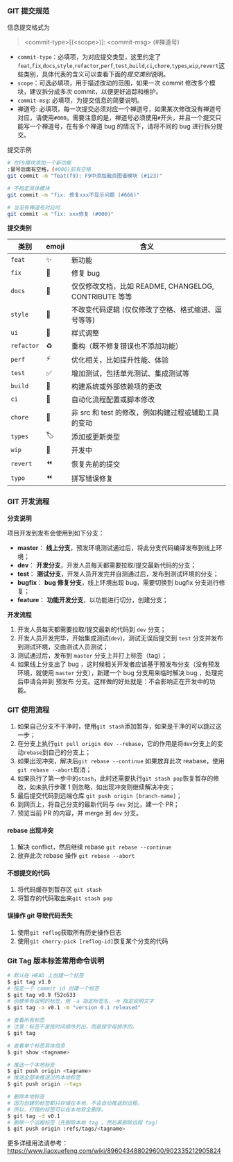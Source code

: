 ### GIT 提交规范

信息提交格式为

> \<commit-type\>[(\<scope\>)]: \<commit-msg\> (#禅道号)

- `commit-type`：必填项，为对应提交类型，这里约定了`feat`,`fix`,`docs`,`style`,`refactor`,`perf`,`test`,`build`,`ci`,`chore`,`types`,`wip`,`revert`这些类别，具体代表的含义可以查看下面的*提交类别*说明。
- `scope`：可选必填项，用于描述改动的范围，如果一次 commit 修改多个模块，建议拆分成多次 commit，以便更好追踪和维护。
- `commit-msg`: 必填项，为提交信息的简要说明。
- 禅道号: 必填项，每一次提交必须对应一个禅道号，如果某次修改没有禅道号对应，请使用`#000`。需要注意的是，禅道号必须使用`#`开头，并且一个提交只能写一个禅道号，在有多个禅道 bug 的情况下，请将不同的 bug 进行拆分提交。

提交示例

```bash
# 在F9模块添加一个新功能
:冒号后面有空格，(#000)前有空格
git commit -m "feat(f9): F9中添加融资图谱模块 (#123)"

# 不指定具体模块
git commit -m "fix: 修复xxx不显示问题 (#666)"

# 当没有禅道号对应时
git commit -m "fix: xxx修复 (#000)"
```

**提交类别**

| 类别       | emoji | 含义                                                  |
| ---------- | ----- | ----------------------------------------------------- |
| `feat`     | ✨    | 新功能                                                |
| `fix`      | 🐛    | 修复 bug                                              |
| `docs`     | 📝    | 仅仅修改文档，比如 README, CHANGELOG, CONTRIBUTE 等等 |
| `style`    | 🎨    | 不改变代码逻辑 (仅仅修改了空格、格式缩进、逗号等等)   |
| `ui`       | 💄    | 样式调整                                              |
| `refactor` | ♻️    | 重构（既不修复错误也不添加功能）                      |
| `perf`     | ⚡️   | 优化相关，比如提升性能、体验                          |
| `test`     | ✅    | 增加测试，包括单元测试、集成测试等                    |
| `build`    | 👷    | 构建系统或外部依赖项的更改                            |
| `ci`       | 💚    | 自动化流程配置或脚本修改                              |
| `chore`    | 🔩    | 非 src 和 test 的修改，例如构建过程或辅助工具的变动   |
| `types`    | 🏷️    | 添加或更新类型                                        |
| `wip`      | 🚧    | 开发中                                                |
| `revert`   | ⏪    | 恢复先前的提交                                        |
| `typo`     | ⏪    | 拼写错误修复                                          |

### GIT 开发流程

**分支说明**

项目开发到发布会使用到如下分支：

- **master**： **线上分支**，预发环境测试通过后，将此分支代码编译发布到线上环境；
- **dev**： **开发分支**，开发人员每天都需要拉取/提交最新代码的分支；
- **test**： **测试分支**，开发人员开发完并自测通过后，发布到测试环境的分支；
- **bugfix**： **bug 修复分支**，线上环境出现 bug，需要切换到 bugfix 分支进行修复；
- **feature**： **功能开发分支**，以功能进行切分，创建分支；

**开发流程**

1. 开发人员每天都需要拉取/提交最新的代码到 `dev` 分支；
2. 开发人员开发完毕，开始集成测试(`dev`)，测试无误后提交到 `test` 分支并发布到测试环境，交由测试人员测试；
3. 测试通过后，发布到 `master` 分支上并打上标签（tag）；
4. 如果线上分支出了 bug ，这时候相关开发者应该基于预发布分支（没有预发环境，就使用 `master` 分支），新建一个 bug 分支用来临时解决 bug ，处理完后申请合并到 预发布 分支。这样做的好处就是：不会影响正在开发中的功能。

### GIT 使用流程

1. 如果自己分支不干净时，使用`git stash`添加暂存，如果是干净的可以跳过这一步；
2. 在分支上执行`git pull origin dev --rebase`，它的作用是将`dev`分支上的变动`rebase`到自己的分支上；
3. 如果出现冲突，解决后`git rebase --continue` 如果放弃此次 reabase，使用`git rebase --abort`取消；
4. 如果执行了第一步中的`stash`，此时还需要执行`git stash pop`恢复暂存的修改，如未执行步骤 1 则忽略，如出现冲突则继续解决冲突；
5. 最后提交代码到远端仓库 `git push origin [branch-name]`；
6. 到网页上，将自己分支的最新代码与 `dev` 对比，建一个 PR；
7. 预览当前 PR 的内容，并 merge 到 `dev` 分支。

#### rebase 出现冲突

1. 解决 conflict，然后继续 rebase `git rebase --continue`
2. 放弃此次 rebase 操作 `git rebase --abort`

#### 不想提交的代码

1. 将代码缓存到暂存区 `git stash`
2. 将暂存的代码取出来`git stash pop`

#### 误操作 git 导致代码丢失

1. 使用`git reflog`获取所有历史操作日志
2. 使用`git cherry-pick [reflog-id]`恢复某个分支的代码

### Git Tag 版本标签常用命令说明

```bash
# 默认在 HEAD 上创建一个标签
$ git tag v1.0
# 指定一个 commit id 创建一个标签
$ git tag v0.9 f52c633
# 创建带有说明的标签，用 -a 指定标签名，-m 指定说明文字
$ git tag -a v0.1 -m "version 0.1 released"

# 查看所有标签
# 注意：标签不是按时间顺序列出，而是按字母排序的。
$ git tag

# 查看单个标签具体信息
$ git show <tagname>

# 推送一个本地标签
$ git push origin <tagname>
# 推送全部未推送过的本地标签
$ git push origin --tags

# 删除本地标签
# 因为创建的标签都只存储在本地，不会自动推送到远程。
# 所以，打错的标签可以在本地安全删除。
$ git tag -d v0.1
# 删除一个远程标签（先删除本地 tag ，然后再删除远程 tag）
$ git push origin :refs/tags/<tagname>
```

更多详细用法请参考：https://www.liaoxuefeng.com/wiki/896043488029600/902335212905824
